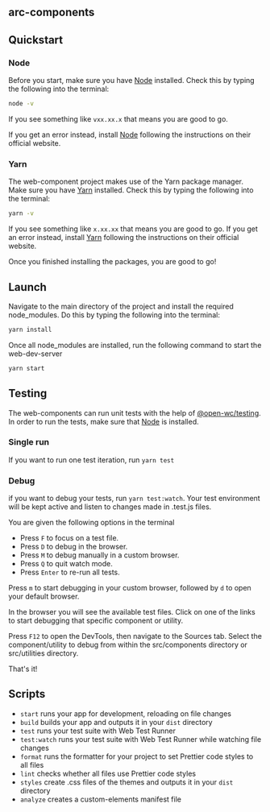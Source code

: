 ## arc-components

## Quickstart

### Node
Before you start, make sure you have [Node](https://nodejs.org/) installed.
Check this by typing the following into the terminal:

```bash
node -v
```

If you see something like `vxx.xx.x` that means you are good to go.

If you get an error instead, install [Node](https://nodejs.org/) following the instructions on their official website.

### Yarn
The web-component project makes use of the Yarn package manager.
Make sure you have [Yarn](https://yarnpkg.com/) installed.
Check this by typing the following into the terminal:

```bash
yarn -v
```

If you see something like `x.xx.xx` that means you are good to go.
If you get an error instead, install [Yarn](https://yarnpkg.com/) following the instructions on their official website.

Once you finished installing the packages, you are good to go!

## Launch
Navigate to the main directory of the project and install the required node_modules.
Do this by typing the following into the terminal:

```bash
yarn install
```

Once all node_modules are installed, run the following command to start the web-dev-server

```bash
yarn start
```

## Testing
The web-components can run unit tests with the help of [@open-wc/testing](https://open-wc.org/docs/testing/helpers/).
In order to run the tests, make sure that [Node](https://nodejs.org/) is installed.

### Single run
If you want to run one test iteration, run `yarn test`

### Debug
if you want to debug your tests, run `yarn test:watch`.
Your test environment will be kept active and listen to changes made in .test.js files.

You are given the following options in the terminal
- Press `F` to focus on a test file.
- Press `D` to debug in the browser.
- Press `M` to debug manually in a custom browser.
- Press `Q` to quit watch mode.
- Press `Enter` to re-run all tests.

Press `m` to start debugging in your custom browser, followed by `d` to open your default browser.

In the browser you will see the available test files. Click on one of the links to start debugging that specific component or utility.

Press `F12` to open the DevTools, then navigate to the Sources tab. 
Select the component/utility to debug from within the src/components directory or src/utilities directory.

That's it!

## Scripts
- `start` runs your app for development, reloading on file changes
- `build` builds your app and outputs it in your `dist` directory
- `test` runs your test suite with Web Test Runner
- `test:watch` runs your test suite with Web Test Runner while watching file changes
- `format` runs the formatter for your project to set Prettier code styles to all files
- `lint` checks whether all files use Prettier code styles
- `styles` create .css files of the themes and outputs it in your `dist` directory
- `analyze` creates a custom-elements manifest file
